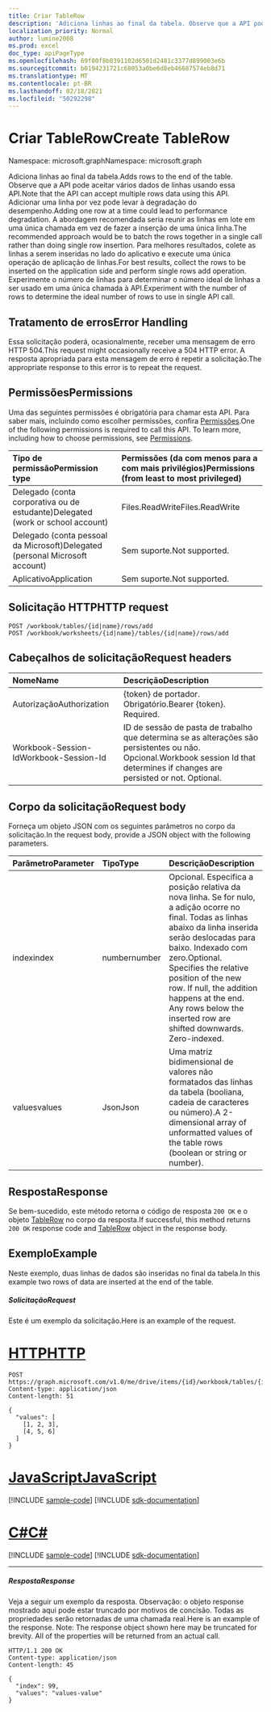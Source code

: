 ```yaml
---
title: Criar TableRow
description: 'Adiciona linhas ao final da tabela. Observe que a API pode aceitar vários dados de linhas usando essa API. Adicionar uma linha por vez pode levar à degradação do desempenho. A abordagem recomendada seria reunir as linhas em lote em uma única chamada em vez de fazer a inserção de uma única linha. Para melhores resultados, colete as linhas a serem inseridas no lado do aplicativo e execute uma única operação de aplicação de linhas. Experimente o número de linhas para determinar o número ideal de linhas a ser usado em uma única chamada à API. '
localization_priority: Normal
author: lumine2008
ms.prod: excel
doc_type: apiPageType
ms.openlocfilehash: 69f80f8b0391102d6501d2481c3377d899003e6b
ms.sourcegitcommit: b0194231721c68053a0be6d8eb46687574eb8d71
ms.translationtype: MT
ms.contentlocale: pt-BR
ms.lasthandoff: 02/18/2021
ms.locfileid: "50292298"
---
```

# <a name="create-tablerow"></a><span data-ttu-id="00db9-108">Criar TableRow</span><span class="sxs-lookup"><span data-stu-id="00db9-108">Create TableRow</span></span>

<span data-ttu-id="00db9-109">Namespace: microsoft.graph</span><span class="sxs-lookup"><span data-stu-id="00db9-109">Namespace: microsoft.graph</span></span>

<span data-ttu-id="00db9-110">Adiciona linhas ao final da tabela.</span><span class="sxs-lookup"><span data-stu-id="00db9-110">Adds rows to the end of the table.</span></span> <span data-ttu-id="00db9-111">Observe que a API pode aceitar vários dados de linhas usando essa API.</span><span class="sxs-lookup"><span data-stu-id="00db9-111">Note that the API can accept multiple rows data using this API.</span></span> <span data-ttu-id="00db9-112">Adicionar uma linha por vez pode levar à degradação do desempenho.</span><span class="sxs-lookup"><span data-stu-id="00db9-112">Adding one row at a time could lead to performance degradation.</span></span> <span data-ttu-id="00db9-113">A abordagem recomendada seria reunir as linhas em lote em uma única chamada em vez de fazer a inserção de uma única linha.</span><span class="sxs-lookup"><span data-stu-id="00db9-113">The recommended approach would be to batch the rows together in a single call rather than doing single row insertion.</span></span> <span data-ttu-id="00db9-114">Para melhores resultados, colete as linhas a serem inseridas no lado do aplicativo e execute uma única operação de aplicação de linhas.</span><span class="sxs-lookup"><span data-stu-id="00db9-114">For best results, collect the rows to be inserted on the application side and perform single rows add operation.</span></span> <span data-ttu-id="00db9-115">Experimente o número de linhas para determinar o número ideal de linhas a ser usado em uma única chamada à API.</span><span class="sxs-lookup"><span data-stu-id="00db9-115">Experiment with the number of rows to determine the ideal number of rows to use in single API call.</span></span> 

## <a name="error-handling"></a><span data-ttu-id="00db9-116">Tratamento de erros</span><span class="sxs-lookup"><span data-stu-id="00db9-116">Error Handling</span></span>

<span data-ttu-id="00db9-117">Essa solicitação poderá, ocasionalmente, receber uma mensagem de erro HTTP 504.</span><span class="sxs-lookup"><span data-stu-id="00db9-117">This request might occasionally receive a 504 HTTP error.</span></span> <span data-ttu-id="00db9-118">A resposta apropriada para esta mensagem de erro é repetir a solicitação.</span><span class="sxs-lookup"><span data-stu-id="00db9-118">The appropriate response to this error is to repeat the request.</span></span>

## <a name="permissions"></a><span data-ttu-id="00db9-119">Permissões</span><span class="sxs-lookup"><span data-stu-id="00db9-119">Permissions</span></span>
<span data-ttu-id="00db9-p104">Uma das seguintes permissões é obrigatória para chamar esta API. Para saber mais, incluindo como escolher permissões, confira [Permissões](/graph/permissions-reference).</span><span class="sxs-lookup"><span data-stu-id="00db9-p104">One of the following permissions is required to call this API. To learn more, including how to choose permissions, see [Permissions](/graph/permissions-reference).</span></span>

|<span data-ttu-id="00db9-122">Tipo de permissão</span><span class="sxs-lookup"><span data-stu-id="00db9-122">Permission type</span></span>      | <span data-ttu-id="00db9-123">Permissões (da com menos para a com mais privilégios)</span><span class="sxs-lookup"><span data-stu-id="00db9-123">Permissions (from least to most privileged)</span></span>              |
|:--------------------|:---------------------------------------------------------|
|<span data-ttu-id="00db9-124">Delegado (conta corporativa ou de estudante)</span><span class="sxs-lookup"><span data-stu-id="00db9-124">Delegated (work or school account)</span></span> | <span data-ttu-id="00db9-125">Files.ReadWrite</span><span class="sxs-lookup"><span data-stu-id="00db9-125">Files.ReadWrite</span></span>    |
|<span data-ttu-id="00db9-126">Delegado (conta pessoal da Microsoft)</span><span class="sxs-lookup"><span data-stu-id="00db9-126">Delegated (personal Microsoft account)</span></span> | <span data-ttu-id="00db9-127">Sem suporte.</span><span class="sxs-lookup"><span data-stu-id="00db9-127">Not supported.</span></span>    |
|<span data-ttu-id="00db9-128">Aplicativo</span><span class="sxs-lookup"><span data-stu-id="00db9-128">Application</span></span> | <span data-ttu-id="00db9-129">Sem suporte.</span><span class="sxs-lookup"><span data-stu-id="00db9-129">Not supported.</span></span> |

## <a name="http-request"></a><span data-ttu-id="00db9-130">Solicitação HTTP</span><span class="sxs-lookup"><span data-stu-id="00db9-130">HTTP request</span></span>
<!-- { "blockType": "ignored" } -->
```http
POST /workbook/tables/{id|name}/rows/add
POST /workbook/worksheets/{id|name}/tables/{id|name}/rows/add

```
## <a name="request-headers"></a><span data-ttu-id="00db9-131">Cabeçalhos de solicitação</span><span class="sxs-lookup"><span data-stu-id="00db9-131">Request headers</span></span>
| <span data-ttu-id="00db9-132">Nome</span><span class="sxs-lookup"><span data-stu-id="00db9-132">Name</span></span>       | <span data-ttu-id="00db9-133">Descrição</span><span class="sxs-lookup"><span data-stu-id="00db9-133">Description</span></span>|
|:---------------|:----------|
| <span data-ttu-id="00db9-134">Autorização</span><span class="sxs-lookup"><span data-stu-id="00db9-134">Authorization</span></span>  | <span data-ttu-id="00db9-p105">{token} de portador. Obrigatório.</span><span class="sxs-lookup"><span data-stu-id="00db9-p105">Bearer {token}. Required.</span></span> |
| <span data-ttu-id="00db9-137">Workbook-Session-Id</span><span class="sxs-lookup"><span data-stu-id="00db9-137">Workbook-Session-Id</span></span>  | <span data-ttu-id="00db9-p106">ID de sessão de pasta de trabalho que determina se as alterações são persistentes ou não. Opcional.</span><span class="sxs-lookup"><span data-stu-id="00db9-p106">Workbook session Id that determines if changes are persisted or not. Optional.</span></span>|

## <a name="request-body"></a><span data-ttu-id="00db9-140">Corpo da solicitação</span><span class="sxs-lookup"><span data-stu-id="00db9-140">Request body</span></span>
<span data-ttu-id="00db9-141">Forneça um objeto JSON com os seguintes parâmetros no corpo da solicitação.</span><span class="sxs-lookup"><span data-stu-id="00db9-141">In the request body, provide a JSON object with the following parameters.</span></span>

| <span data-ttu-id="00db9-142">Parâmetro</span><span class="sxs-lookup"><span data-stu-id="00db9-142">Parameter</span></span>    | <span data-ttu-id="00db9-143">Tipo</span><span class="sxs-lookup"><span data-stu-id="00db9-143">Type</span></span>   |<span data-ttu-id="00db9-144">Descrição</span><span class="sxs-lookup"><span data-stu-id="00db9-144">Description</span></span>|
|:---------------|:--------|:----------|
|<span data-ttu-id="00db9-145">index</span><span class="sxs-lookup"><span data-stu-id="00db9-145">index</span></span>|<span data-ttu-id="00db9-146">number</span><span class="sxs-lookup"><span data-stu-id="00db9-146">number</span></span>|<span data-ttu-id="00db9-p107">Opcional. Especifica a posição relativa da nova linha. Se for nulo, a adição ocorre no final. Todas as linhas abaixo da linha inserida serão deslocadas para baixo. Indexado com zero.</span><span class="sxs-lookup"><span data-stu-id="00db9-p107">Optional. Specifies the relative position of the new row. If null, the addition happens at the end. Any rows below the inserted row are shifted downwards. Zero-indexed.</span></span>|
|<span data-ttu-id="00db9-152">values</span><span class="sxs-lookup"><span data-stu-id="00db9-152">values</span></span>|<span data-ttu-id="00db9-153">Json</span><span class="sxs-lookup"><span data-stu-id="00db9-153">Json</span></span>|<span data-ttu-id="00db9-154">Uma matriz bidimensional de valores não formatados das linhas da tabela (booliana, cadeia de caracteres ou número).</span><span class="sxs-lookup"><span data-stu-id="00db9-154">A 2-dimensional array of unformatted values of the table rows (boolean or string or number).</span></span>|

## <a name="response"></a><span data-ttu-id="00db9-155">Resposta</span><span class="sxs-lookup"><span data-stu-id="00db9-155">Response</span></span>

<span data-ttu-id="00db9-156">Se bem-sucedido, este método retorna o código de resposta `200 OK` e o objeto [TableRow](../resources/tablerow.md) no corpo da resposta.</span><span class="sxs-lookup"><span data-stu-id="00db9-156">If successful, this method returns `200 OK` response code and [TableRow](../resources/tablerow.md) object in the response body.</span></span>

## <a name="example"></a><span data-ttu-id="00db9-157">Exemplo</span><span class="sxs-lookup"><span data-stu-id="00db9-157">Example</span></span>
<span data-ttu-id="00db9-158">Neste exemplo, duas linhas de dados são inseridas no final da tabela.</span><span class="sxs-lookup"><span data-stu-id="00db9-158">In this example two rows of data are inserted at the end of the table.</span></span> 

##### <a name="request"></a><span data-ttu-id="00db9-159">Solicitação</span><span class="sxs-lookup"><span data-stu-id="00db9-159">Request</span></span>
<span data-ttu-id="00db9-160">Este é um exemplo da solicitação.</span><span class="sxs-lookup"><span data-stu-id="00db9-160">Here is an example of the request.</span></span>

# <a name="http"></a>[<span data-ttu-id="00db9-161">HTTP</span><span class="sxs-lookup"><span data-stu-id="00db9-161">HTTP</span></span>](#tab/http)
<!-- {
  "blockType": "request",
  "name": "tablerowcollection_add"
}-->
```http
POST https://graph.microsoft.com/v1.0/me/drive/items/{id}/workbook/tables/{id|name}/rows/add
Content-type: application/json
Content-length: 51

{
  "values": [
    [1, 2, 3],
    [4, 5, 6]
  ]
}
```
# <a name="javascript"></a>[<span data-ttu-id="00db9-162">JavaScript</span><span class="sxs-lookup"><span data-stu-id="00db9-162">JavaScript</span></span>](#tab/javascript)
[!INCLUDE [sample-code](../includes/snippets/javascript/tablerowcollection-add-javascript-snippets.md)]
[!INCLUDE [sdk-documentation](../includes/snippets/snippets-sdk-documentation-link.md)]

# <a name="c"></a>[<span data-ttu-id="00db9-163">C#</span><span class="sxs-lookup"><span data-stu-id="00db9-163">C#</span></span>](#tab/csharp)
[!INCLUDE [sample-code](../includes/snippets/csharp/tablerowcollection-add-csharp-snippets.md)]
[!INCLUDE [sdk-documentation](../includes/snippets/snippets-sdk-documentation-link.md)]

---

##### <a name="response"></a><span data-ttu-id="00db9-164">Resposta</span><span class="sxs-lookup"><span data-stu-id="00db9-164">Response</span></span>
<span data-ttu-id="00db9-p108">Veja a seguir um exemplo da resposta. Observação: o objeto response mostrado aqui pode estar truncado por motivos de concisão. Todas as propriedades serão retornadas de uma chamada real.</span><span class="sxs-lookup"><span data-stu-id="00db9-p108">Here is an example of the response. Note: The response object shown here may be truncated for brevity. All of the properties will be returned from an actual call.</span></span>
<!-- {
  "blockType": "response",
  "truncated": true,
  "@odata.type": "microsoft.graph.workbookTableRow"
} -->
```http
HTTP/1.1 200 OK
Content-type: application/json
Content-length: 45

{
  "index": 99,
  "values": "values-value"
}
```

<!-- uuid: 8fcb5dbc-d5aa-4681-8e31-b001d5168d79
2015-10-25 14:57:30 UTC -->
<!-- {
  "type": "#page.annotation",
  "description": "TableRowCollection: add",
  "keywords": "",
  "section": "documentation",
  "suppressions": [
  ],
  "tocPath": ""
}-->

